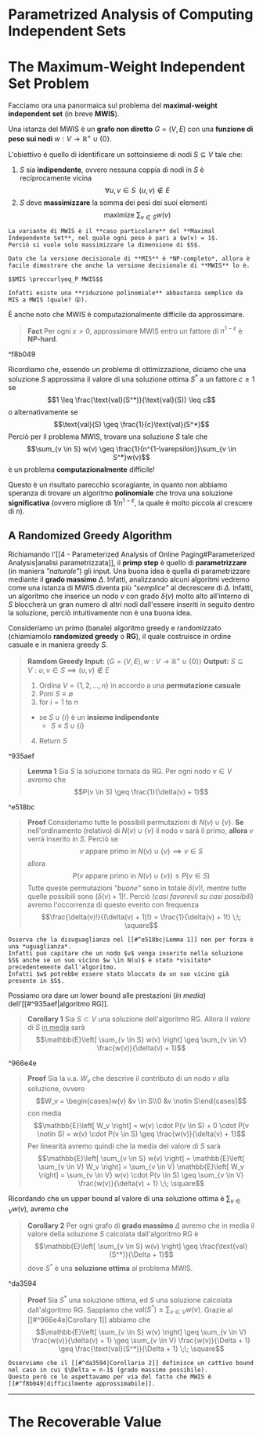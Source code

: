 # Parametrized Analysis of Computing Independent Sets

# The Maximum-Weight Independent Set Problem
Facciamo ora una panormaica sul problema del **maximal-weight independent set** (in breve **MWIS**).

Una istanza del MWIS è un **grafo non diretto** $G=(V,E)$ con una **funzione di peso sui nodi** $w: V \to \mathbb{R}^{+} \cup \{0\}$.

L'obiettivo è quello di identificare un sottoinsieme di nodi $S \subseteq V$ tale che:
1. $S$ sia **indipendente**, ovvero nessuna coppia di nodi in $S$ è reciprocamente vicina $$\forall u,v \in S \;\; (u,v) \notin E$$
2. $S$ deve **massimizzare** la somma dei pesi dei suoi elementi $$\text{maximize } \sum_{v \in S}w(v)$$

```ad-note
La variante di MWIS è il **caso particolare** del **Maximal Independente Set**, nel quale ogni peso è pari a $w(v) = 1$.
Perciò si vuole solo massimizzare la dimensione di $S$.
```

```ad-important
Dato che la versione decisionale di **MIS** è *NP-completo*, allora è facile dimostrare che anche la versione decisionale di **MWIS** lo è.

$$MIS \preccurlyeq_P MWIS$$

Infatti esiste una **riduzione polinomiale** abbastanza semplice da MIS a MWIS (quale? 😜).
```

È anche noto che MWIS è computazionalmente difficile da approssimare.

> **Fact**
> Per ogni $\varepsilon > 0$, approssimare MWIS entro un fattore di $n^{1-\varepsilon}$ è **NP-hard**.

^f8b049

Ricordiamo che, essendo un problema di ottimizzazione, diciamo che una soluzione $S$ approssima il valore di una soluzione ottima $S^*$ a un fattore $c \geq 1$ se 
$$1 \leq \frac{\text{val}(S^*)}{\text{val}(S)} \leq c$$
o alternativamente se $$\text{val}(S) \geq \frac{1}{c}\text{val}(S^*)$$
Perciò per il problema MWIS, trovare una soluzione $S$ tale che $$\sum_{v \in S} w(v) \geq \frac{1}{n^{1-\varepsilon}}\sum_{v \in S^*}w(v)$$
è un problema **computazionalmente** difficile!

Questo è un risultato parecchio scoragiante, in quanto non abbiamo speranza di trovare un algoritmo **polinomiale** che trova una soluzione **significativa** (ovvero migliore di $1/n^{1 - \varepsilon}$, la quale è molto piccola al crescere di $n$).

## A Randomized Greedy Algorithm
Richiamando l'[[4 - Parameterized Analysis of Online Paging#Parameterized Analysis|analisi parametrizzata]], il **primp step** è quello di **parametrizzare** (in maniera *"naturale"*) gli input.
Una buona idea è quella di parametrizzare mediante il **grado massimo** $\Delta$.
Infatti, analizzando alcuni algoritmi vedremo come una istanza di MWIS diventa più *"semplice"* al decrescere di $\Delta$.
Infatti, un algoritmo che inserice un nodo $v$ con grado $\delta(v)$ molto alto all'interno di $S$ bloccherà un gran numero di altri nodi dall'essere inseriti in seguito dentro la soluzione, perciò intuitivamente non è una buona idea.

Consideriamo un primo (banale) algoritmo greedy e randomizzato (chiamiamolo **randomized greedy** o **RG**), il quale costruisce in ordine casuale e in maniera greedy $S$.

> **Ramdom Greedy**
> **Input:** $\langle G=(V,E), w:V \to \mathbb{R}^+ \cup \{ 0 \} \rangle$
> **Output:** $S \subseteq V: u,v \in S \implies (u,v) \notin E$
> 
> 1. Ordina $V = \{1, 2, ..., n\}$ in accordo a una **permutazione casuale**
> 2. Poni $S \equiv \emptyset$
> 3. for $i = 1$ to $n$
> 	- se $S \cup \{i\}$ è un **insieme indipendente**
> 		- $S \equiv S \cup \{ i \}$
> 4. Return $S$

^935aef

> **Lemma 1**
> Sia $S$ la soluzione tornata da RG.
> Per ogni nodo $v \in V$ avremo che $$P(v \in S) \geq \frac{1}{\delta(v) + 1}$$

^e518bc

> **Proof**
> Consideriamo tutte le possibili permutazioni di $N(v) \cup \{v\}$.
> **Se** nell'ordinamento (relativo) di $N(v) \cup \{v\}$ il nodo $v$ sarà il primo, **allora** $v$ verrà inserito in $S$.
> Perciò se $$v \text{ appare primo in } N(v) \cup \{v\} \implies v \in S$$ allora $$P(v \text{ appare primo in } N(v) \cup\{v\})  \leq P(v \in S)$$
> Tutte queste permutazioni *"buone"* sono in totale $\delta(v)!$, mentre tutte quelle possibili sono $(\delta(v) + 1)!$.
> Perciò (*casi favorevli su casi possibili*) avremo l'occorrenza di questo evento con frequenza $$\frac{\delta(v)!}{(\delta(v) + 1)!} = \frac{1}{\delta(v) + 1!} \;\; \square$$

```ad-warning
Osserva che la disuguaglianza nel [[#^e518bc|Lemma 1]] non per forza è una *uguaglianza*.
Infatti può capitare che un nodo $v$ venga inserito nella soluzione $S$ anche se un suo vicino $w \in N(u)$ è stato *visitato* precedentemente dall'algoritmo.
Infatti $w$ potrebbe essere stato bloccato da un suo vicino già presente in $S$.
```

Possiamo ora dare un lower bound alle prestazioni (*in media*) dell'[[#^935aef|algoritmo RG]].

> **Corollary 1**
> Sia $S \subset V$ una soluzione dell'algoritmo RG.
> Allora il *valore* di $S$ <u>in media</u> sarà $$\mathbb{E}\left[ \sum_{v \in S} w(v) \right] \geq \sum_{v \in V} \frac{w(v)}{\delta(v) + 1}$$

^966e4e

> **Proof**
> Sia la v.a. $W_v$ che descrive il contributo di un nodo $v$ alla soluzione, ovvero
> $$W_v = \begin{cases}w(v) &v \in S\\0 &v \notin S\end{cases}$$
> con media $$\mathbb{E}\left[ W_v \right] = w(v) \cdot P(v \in S) + 0 \cdot P(v \notin S) = w(v) \cdot P(v \in S) \geq \frac{w(v)}{\delta(v) + 1}$$
> Per linearità avremo quindi che la media del valore di $S$ sarà
> $$\mathbb{E}\left[ \sum_{v \in S} w(v) \right] = \mathbb{E}\left[ \sum_{v \in V} W_v \right] = \sum_{v \in V} \mathbb{E}\left[  W_v \right] = \sum_{v \in V} w(v) \cdot P(v \in S) \geq \sum_{v \in V} \frac{w(v)}{\delta(v) + 1} \;\; \square$$

Ricordando che un upper bound al valore di una soluzione ottima è $\sum_{v \in V} w(v)$, avremo che
> **Corollary 2**
> Per ogni grafo di **grado massimo** $\Delta$ avremo che in media il valore della soluzione $S$ calcolata dall'algoritmo RG è $$\mathbb{E}\left[ \sum_{v \in S} w(v) \right] \geq \frac{\text{val}(S^*)}{\Delta + 1}$$ dove $S^*$ è una **soluzione ottima** al problema MWIS.

^da3594

> **Proof**
> Sia $S^*$ una soluzione ottima, ed $S$ una soluzione calcolata dall'algoritmo RG.
> Sappiamo che $\text{val}(S^*) \leq \sum_{v \in V} w(v)$.
> Grazie al [[#^966e4e|Corollary 1]] abbiamo che $$\mathbb{E}\left[ \sum_{v \in S} w(v) \right] \geq \sum_{v \in V} \frac{w(v)}{\delta(v) + 1} \geq \sum_{v \in V} \frac{w(v)}{\Delta + 1} \geq \frac{\text{val}(S^*)}{\Delta + 1} \;\; \square$$

```ad-note
Osserviamo che il [[#^da3594|Corollario 2]] definisce un cattivo bound nel caso in cui $\Delta = n-1$ (grado massimo possibile).
Questo però ce lo aspettavamo per via del fatto che MWIS è [[#^f8b049|difficilmente approssimabile]].
```


-----
# The Recoverable Value
